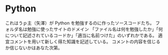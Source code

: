 # Python

これはうｐ主（矢澤）が Python を勉強するのに作ったソースコードたち。
フォルダ名は勉強に使ったサイトのドメイン
「ファイル名は何を勉強したか」「何について記述されているコードか」「適当に名前つけた」のいずれかである。
適宜コメントを用いて新しく得た知識を記述している。
コメントの内容を信じるか信じないかはあなた次第。


